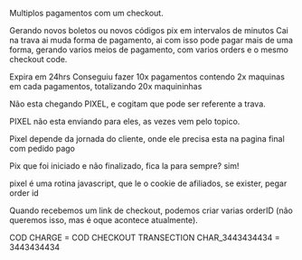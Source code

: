 
Multiplos pagamentos com um checkout.

Gerando novos boletos ou novos códigos pix em intervalos de minutos
Cai na trava ai muda forma de pagamento, ai com isso pode pagar mais de uma forma, gerando varios meios de pagamento, com varios orders e o mesmo checkout code.

Expira em 24hrs
Conseguiu fazer 10x pagamentos contendo 2x maquinas em cada pagamentos, totalizando 20x maquininhas

Não esta chegando PIXEL, e cogitam que pode ser referente a trava.

PIXEL não esta enviando para eles, as vezes vem pelo topico.

Pixel depende da jornada do cliente, onde ele precisa esta na pagina final com pedido pago


Pix que foi iniciado e não finalizado, fica la para sempre? sim!


pixel é uma rotina javascript, que le o cookie de afiliados, se exister, pegar order id

Quando recebemos um link de checkout, podemos criar varias orderID (não queremos isso, mas é oque acontece atualmente).


COD CHARGE = COD CHECKOUT TRANSECTION
CHAR_3443434434 = 3443434434 